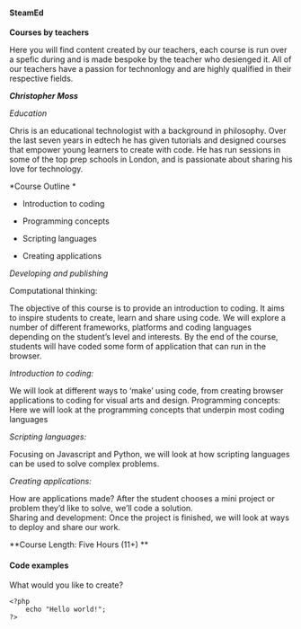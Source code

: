 #### SteamEd

**Courses by teachers**

Here you will find content created by our teachers, each course is run over a spefic during and is made bespoke by the teacher who desienged it. All of our teachers have a passion for technonlogy and are highly qualified in their respective fields.

***Christopher Moss*** 

*Education*

Chris is an educational technologist with a background in philosophy. Over the last seven years in edtech he has given tutorials and designed courses that empower young learners to create with code. He has run sessions in some of the top prep schools in London, and is passionate about sharing his love for technology.

*Course Outline *

- Introduction to coding

- Programming concepts

- Scripting languages

- Creating applications

*Developing and publishing*

Computational thinking: 

The objective of this course is to provide an introduction to coding. It aims to inspire students to create, learn and share using code. We will explore a number of different frameworks, platforms and coding languages depending on the student’s level and interests. By the end of the course, students will have coded some form of application that can run in the browser.

*Introduction to coding:*

We will look at different ways to ‘make’ using code, from creating browser applications to coding for visual arts and design.
Programming concepts: Here we will look at the programming concepts that underpin most coding languages

*Scripting languages:*

Focusing on Javascript and Python, we will look at how scripting languages can be used to solve complex problems.

*Creating applications:*

How are applications made? After the student chooses a mini project or problem they’d like to solve, we’ll code a solution.  
Sharing and development:
Once the project is finished, we will look at ways to deploy and share our work. 

**Course Length: Five Hours (11+) **


#### Code examples 

What would you like to create?

    <?php
        echo "Hello world!";
    ?>
    
